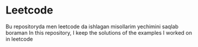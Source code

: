 # Leetcode
Bu repositoryda men leetcode da ishlagan misollarim yechimini saqlab boraman
In this repository, I keep the solutions of the examples I worked on in leetcode
